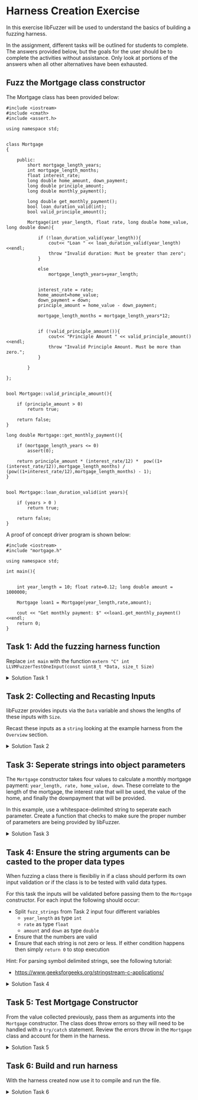 # Harness Creation Exercise

In this exercise libFuzzer will be used to understand the basics of building a fuzzing harness.

In the assignment, different tasks will be outlined for students to complete. The answers provided below, but the goals for the user should be to complete the activities without assistance. Only look at portions of the answers when all other alternatives have been exhausted.

## Fuzz the Mortgage class constructor

The Mortgage class has been provided below:

```
#include <iostream>
#include <cmath>
#include <assert.h>

using namespace std;


class Mortgage
{

	public:
		short mortgage_length_years;
		int mortgage_length_months;
		float interest_rate;
		long double home_amount, down_payment;
		long double principle_amount;
		long double monthly_payment();

		long double get_monthly_payment();
		bool loan_duration_valid(int);
		bool valid_principle_amount();

		Mortgage(int year_length, float rate, long double home_value, long double down){

			if (!loan_duration_valid(year_length)){
				cout<< "Loan " << loan_duration_valid(year_length)<<endl;
				throw "Invalid duration: Must be greater than zero";
			}

			else
				mortgage_length_years=year_length;


			interest_rate = rate;
			home_amount=home_value;
			down_payment = down;
			principle_amount = home_value - down_payment;

			mortgage_length_months = mortgage_length_years*12;


			if (!valid_principle_amount()){
				cout<< "Principle Amount " << valid_principle_amount()<<endl;
				throw "Invalid Principle Amount. Must be more than zero.";
			}

		}

};


bool Mortgage::valid_principle_amount(){

	if (principle_amount > 0)
		return true;

	return false;
}

long double Mortgage::get_monthly_payment(){

	if (mortgage_length_years <= 0)
		assert(0);

	return principle_amount * (interest_rate/12) *  pow((1+(interest_rate/12)),mortgage_length_months) / (pow((1+interest_rate/12),mortgage_length_months) - 1);
}


bool Mortgage::loan_duration_valid(int years){

	if (years > 0 )
		return true;

	return false;
}
```

A proof of concept driver program is shown below:

```
#include <iostream>
#include "mortgage.h"

using namespace std;

int main(){


	int year_length = 10; float rate=0.12; long double amount = 1000000;

	Mortgage loan1 = Mortgage(year_length,rate,amount);

	cout << "Get monthly payment: $" <<loan1.get_monthly_payment() <<endl;
	return 0;
}
```


## Task 1: Add the fuzzing harness function

Replace ```int main``` with the function ```extern "C" int LLVMFuzzerTestOneInput(const uint8_t *Data, size_t Size) ```

<details>
<summary>Solution Task 1</summary>

As an intermediate step the code can look like the following:

```
#include <iostream>
#include "mortgage.h"

using namespace std;

extern "C" int LLVMFuzzerTestOneInput(const uint8_t *Data, size_t Size){
{


	int year_length = 10; float rate=0.12; long double amount = 1000000;

	Mortgage loan1 = Mortgage(year_length,rate,amount);

	cout << "Get monthly payment: $" <<loan1.get_monthly_payment() <<endl;
	return 0;
}
```

</details>

## Task 2: Collecting and Recasting Inputs 

libFuzzer provides inputs via the ```Data``` variable and shows the lengths of these inputs with ```Size```.

Recast these inputs as a ```string``` looking at the example harness from the ```Overview``` section.


<details>
<summary>Solution Task 2</summary>

The following line will cast the inputs into a string:

```
string fuzz_strings = string(reinterpret_cast<const char*> (Data),Size);
```

</details>

## Task 3: Seperate strings into object parameters

The ```Mortgage``` constructor takes four values to calculate a monthly mortgage payment: ```year_length, rate, home_value, down```. These correlate to the length of the mortgage, the interest rate that will be used, the value of the home, and finally the downpayment that will be provided.

In this example, use a whitespace-delimited string to seperate each parameter. Create a function that checks to make sure the proper number of parameters are being provided by libFuzzer.

<details>
<summary>Solution Task 3</summary>

An example function to check if the string can be turned into arguments is provided below:

```
//Function used to determine the number of symbol delimited inputs that have been provided in a string

int counter(string fuzz_string, char c = ' '){

	int count = 0;
	for (int i=0;i<fuzz_string.length();i++){
		if (c == fuzz_string[i])
			count++;
	}
	return count;
}
```

The ```if``` statement that can be used with this function is as follows:

```
	if (counter(fuzz_strings) == 4){

		// Continue harness building

	}

```

</details>

## Task 4: Ensure the string arguments can be casted to the proper data types

When fuzzing a class there is flexibiliy in if a class should perform its own input validation or if the class is to be tested with valid data types.

For this task the inputs will be validated before passing them to the ```Mortgage``` constructor. For each input the following should occur:

- Split ```fuzz_strings``` from Task 2 input four different variables
	- ```year_length``` as type ```int``` 
	- ```rate``` as type ```float``` 
	- ```amount``` and ```down``` as type ```double```
- Ensure that the numbers are valid
- Ensure that each string is not zero or less. If either condition happens then simply ```return 0``` to stop execution


Hint: For parsing symbol delimited strings, see the following tutorial: 
* https://www.geeksforgeeks.org/stringstream-c-applications/



<details>
<summary>Solution Task 4</summary>

Here are two functions used to ensure that both we have valid whole numbers and valid floats.

```
bool isDouble( string myString ) {
    std::istringstream iss(myString);
    long double ld;
    iss >> noskipws >> ld; // noskipws considers leading whitespace invalid
    // Check the entire string was consumed and if either failbit or badbit is set
    return iss.eof() && !iss.fail(); 
}
```
```
bool isNumber( string myString ) {
    std::istringstream iss(myString);
    int i;
    iss >> noskipws >> i; // noskipws considers leading whitespace invalid
    // Check the entire string was consumed and if either failbit or badbit is set
    return iss.eof() && !iss.fail(); 
}

```

```
// Function used to check if string is a valid float value.
bool isFloat( string myString ) {
    std::istringstream iss(myString);
    float f;
    iss >> noskipws >> f; // noskipws considers leading whitespace invalid
    // Check the entire string was consumed and if either failbit or badbit is set
    return iss.eof() && !iss.fail(); 
}
```



The following show the ```if``` statements used to validate inputs:

```
// Get next string with ',' used as the delimiter
			ss >> tok;

			// Make sure the string is a number and not empty
			if (isNumber(tok) ){

				// Make sure the int value is not zero or less
				if (stoi(tok) <= 0 )
					return 0;

				year_length = stoi(tok); 
				cout << "Year length "<<year_length<<endl;
				
				ss >> tok;

				if (isFloat(tok) ){

					if (stof(tok) <= 0 )
						return 0;

					rate = stof(tok);
					cout << "Rate "<<rate<<endl;
					
					ss >> tok;

					if (isDouble(tok) ){

						if (stold(tok) <= 0 )
							return 0;

						amount = stold(tok);

						// Set the format of the value that will get printed.
						cout.setf(ios::fixed, ios::floatfield);
			   			cout.setf(ios::showpoint);

						cout << "Loan amount $"<<setprecision(2)<<amount<<endl;

						ss >> tok;

						if (isDouble(tok) ){

							if (stold(tok) < 0 )
								return 0;

							down = stold(tok);
							cout << "Down payment amount $"<<down<<endl;

						}
					}
				}
			}
```

</details>


## Task 5: Test Mortgage Constructor

From the value collected previously, pass them as arguments into the ```Mortgage``` constructor. The class does throw errors so they will need to be handled with a ```try/catch``` statement. Review the errors throw in the ```Mortgage``` class and account for them in the harness.


<details>
<summary>Solution Task 5</summary>

The full harness including the try/catch statement is provided below:

```
#include <iostream>
#include "mortgage.h"
#include <sstream>
#include <iomanip>
#include <limits>



using namespace std;

//Function used to determine the number of symbol delimited inputs that have been provided in a string
int counter(string fuzz_string, char c = ' '){

	int count = 0;
	for (int i=0;i<fuzz_string.length();i++){
		if (c == fuzz_string[i])
			count++;
	}
	return count;
}

bool isDouble( string myString ) {
    std::istringstream iss(myString);
    long double ld;
    iss >> noskipws >> ld; // noskipws considers leading whitespace invalid
    // Check the entire string was consumed and if either failbit or badbit is set
    return iss.eof() && !iss.fail(); 
}

bool isNumber( string myString ) {
    std::istringstream iss(myString);
    int i;
    iss >> noskipws >> i; // noskipws considers leading whitespace invalid
    // Check the entire string was consumed and if either failbit or badbit is set
    return iss.eof() && !iss.fail(); 
}

// Function used to check if string is a valid float value.
bool isFloat( string myString ) {
    std::istringstream iss(myString);
    float f;
    iss >> noskipws >> f; // noskipws considers leading whitespace invalid
    // Check the entire string was consumed and if either failbit or badbit is set
    return iss.eof() && !iss.fail(); 
}


extern "C" int LLVMFuzzerTestOneInput(const uint8_t *Data, size_t Size){

	// Cast the fuzzing data into a string
	string fuzz_strings = string(reinterpret_cast<const char*> (Data),Size);
	string tok;
    stringstream ss(fuzz_strings);

    int year_length ; float rate; long double amount,down;

    // Check to ensure there are four input options provided
	if (counter(fuzz_strings) == 4){

		// Get next string with ',' used as the delimiter
		ss >> tok;

		// Make sure the string is a number and not empty
		if (isNumber(tok) ){

			// Make sure the int value is within the correct limit
			if (stoi(tok) <= 0 )
				return 0;

			year_length = stoi(tok); 
			cout << "Year length "<<year_length<<endl;
			
			ss >> tok;

			if (isFloat(tok) ){

				if (stof(tok) <= 0 )
					return 0;

				rate = stof(tok);
				cout << "Rate "<<rate<<endl;
				
				ss >> tok;

				if (isDouble(tok) ){

					if (stold(tok) <= 0 )
						return 0;

					amount = stold(tok);

					// Set the format of the value that will get printed.
					cout.setf(ios::fixed, ios::floatfield);
		   			cout.setf(ios::showpoint);

					cout << "Loan amount $"<<setprecision(2)<<amount<<endl;

					ss >> tok;

					if (isDouble(tok) ){

						if (stold(tok) < 0 )
							return 0;

						down = stold(tok);
						cout << "Down payment amount $"<<down<<endl;


						// Try statement to test the Mortgage class
						try{
							// Create a Mortgage object and use the variables that were collected previously to test it.
							Mortgage loan1 = Mortgage(year_length,rate,amount,down);
							cout << "Get monthly payment: $" <<loan1.get_monthly_payment() <<endl;
						}
						catch (char const* s){
							cout << s <<endl;
							return 0;
						}

					}
				}

			}

		}

	}
	
	return 0;
}
```

</details>

## Task 6: Build and run harness

With the harness created now use it to compile and run the file.


<details>
<summary>Solution Task 6</summary>

The command to compile is shown below:

```
clang++ -g -O1 -fsanitize=fuzzer,address -o mortgage_fuzz.run mortgage_fuzz.cpp
```

To run the fuzzing harness use the following command

```
./mortgage_fuzz.run
```

Given enough time, a integer overflow erorr will be identified in the ```Mortgage``` class being fuzzed.

</details>





